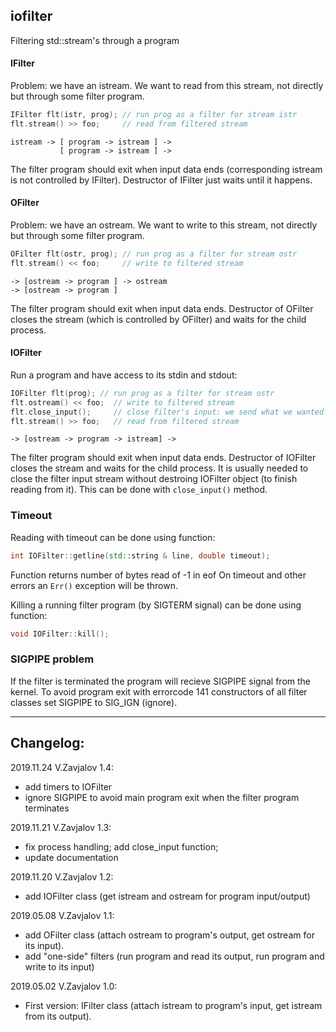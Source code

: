 ## iofilter

Filtering std::stream's through a program

#### IFilter

Problem: we have an istream. We want to read from this stream, not
directly but through some filter program.

```c++
IFilter flt(istr, prog); // run prog as a filter for stream istr
flt.stream() >> foo;     // read from filtered stream
```

```
istream -> [ program -> istream ] ->
           [ program -> istream ] ->
```

The filter program should exit when input data ends
(corresponding istream is not controlled by IFilter).
Destructor of IFilter just waits until it happens.

#### OFilter

Problem: we have an ostream. We want to write to this stream, not
directly but through some filter program.

```c++
OFilter flt(ostr, prog); // run prog as a filter for stream ostr
flt.stream() << foo;     // write to filtered stream
```

```
-> [ostream -> program ] -> ostream
-> [ostream -> program ]
```

The filter program should exit when input data ends. Destructor of
OFilter closes the stream (which is controlled by OFilter) and waits for
the child process.

#### IOFilter

Run a program and have access to its stdin and stdout:
```c++
IOFilter flt(prog); // run prog as a filter for stream ostr
flt.ostream() << foo;  // write to filtered stream
flt.close_input();     // close filter's input: we send what we wanted.
flt.stream() >> foo;   // read from filtered stream
```

```
-> [ostream -> program -> istream] ->
```

The filter program should exit when input data ends.
Destructor of IOFilter closes the stream and waits for the
child process. It is usually needed to close the filter input
stream without destroing IOFilter object (to finish reading from it).
This can be done with `close_input()` method.

### Timeout

Reading with timeout can be done using function:
```c++
int IOFilter::getline(std::string & line, double timeout);
```

Function returns number of bytes read of -1 in eof
On timeout and other errors an `Err()` exception will be thrown.

Killing a running filter program (by SIGTERM signal)
can be done using function:
```c++
void IOFilter::kill();
```


### SIGPIPE problem

If the filter is terminated the program will recieve SIGPIPE signal from
the kernel. To avoid program exit with errorcode 141 constructors
of all filter classes set SIGPIPE to SIG_IGN (ignore).

------------
## Changelog:

2019.11.24 V.Zavjalov 1.4:
- add timers to IOFilter
- ignore SIGPIPE to avoid main program exit when the filter program terminates

2019.11.21 V.Zavjalov 1.3:
- fix process handling; add close_input function;
- update documentation

2019.11.20 V.Zavjalov 1.2:
- add IOFilter class (get istream and ostream for
  program input/output)

2019.05.08 V.Zavjalov 1.1:
- add OFilter class (attach ostream to program's output,
  get ostream for its input).
- add "one-side" filters (run program and read its output,
  run program and write to its input)

2019.05.02 V.Zavjalov 1.0:
- First version:
  IFilter class (attach istream to program's input,
  get istream from its output).
